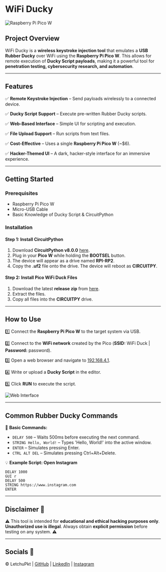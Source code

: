 #  WiFi Ducky 

![Raspberry Pi Pico W](https://cdn.mos.cms.futurecdn.net/Xmn9ztSwKavDfzgX6x3g4g.jpg)

## **Project Overview**
WiFi Ducky is a **wireless keystroke injection tool** that emulates a **USB Rubber Ducky** over WiFi using the **Raspberry Pi Pico W**. This allows for remote execution of **Ducky Script payloads**, making it a powerful tool for **penetration testing, cybersecurity research, and automation**.

---
## **Features**
✅ **Remote Keystroke Injection** – Send payloads wirelessly to a connected device.

✅ **Ducky Script Support** – Execute pre-written Rubber Ducky scripts.

✅ **Web-Based Interface** – Simple UI for scripting and execution.

✅ **File Upload Support** – Run scripts from text files.

✅ **Cost-Effective** – Uses a single **Raspberry Pi Pico W** (~$6).

✅ **Hacker-Themed UI** – A dark, hacker-style interface for an immersive experience.


---
## **Getting Started**
### **Prerequisites**
- Raspberry Pi Pico W
- Micro-USB Cable
- Basic Knowledge of Ducky Script & CircuitPython

### **Installation**
#### **Step 1: Install CircuitPython**
1. Download **CircuitPython v8.0.0** [here](https://adafruit-circuit-python.s3.amazonaws.com/bin/raspberry_pi_pico_w/fr/adafruit-circuitpython-raspberry_pi_pico_w-fr-8.0.0.uf2).
2. Plug in your **Pico W** while holding the **BOOTSEL** button.
3. The device will appear as a drive named **RPI-RP2**.
4. Copy the **.uf2** file onto the drive. The device will reboot as **CIRCUITPY**.

#### **Step 2: Install Pico WiFi Duck Files**
1. Download the latest **release zip** from [here](https://github.com/letchupkt/wifi-ducky).
2. Extract the files.
3. Copy all files into the **CIRCUITPY** drive.

---
## **How to Use**
1️⃣ Connect the **Raspberry Pi Pico W** to the target system via USB.

2️⃣ Connect to the **WiFi network** created by the Pico (**SSID:** WiFi Duck | **Password:** password).

3️⃣ Open a web browser and navigate to [192.168.4.1](http://192.168.4.1).

4️⃣ Write or upload a **Ducky Script** in the editor.

5️⃣ Click **RUN** to execute the script.


![Web Interface](https://github.com/user-attachments/assets/51c25369-f8c1-4a74-b633-7f8bf8a44b0e)


---
## **Common Rubber Ducky Commands**
💾 **Basic Commands:**
- `DELAY 500` – Waits 500ms before executing the next command.
- `STRING Hello, World!` – Types 'Hello, World!' into the active window.
- `ENTER` – Simulates pressing Enter.
- `CTRL ALT DEL` – Simulates pressing Ctrl+Alt+Delete.

💡 **Example Script: Open Instagram**
```ducky
DELAY 1000
GUI r
DELAY 500
STRING https://www.instagram.com
ENTER
```

---
## **Disclaimer** 🚨
⚠️ This tool is intended for **educational and ethical hacking purposes only**. **Unauthorized use is illegal**. Always obtain **explicit permission** before testing on any system. ⚠️

---
## **Socials** 🔗
&copy; <span id="currentYear"></span> LetchuPkt | 
[GitHub](https://github.com/letchupkt) | 
[LinkedIn](https://linkedin.com/in/lakshmikanthank) | 
[Instagram](https://instagram.com/letchu_pkt)

